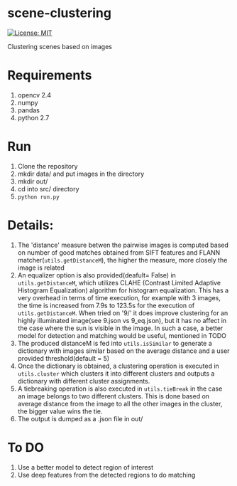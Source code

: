 # scene-clustering
[![License: MIT](https://img.shields.io/badge/License-MIT-yellow.svg)](https://opensource.org/licenses/MIT)

Clustering scenes based on images

# Requirements
1. opencv 2.4
2. numpy
3. pandas
4. python 2.7

# Run
1. Clone the repository
2. mkdir data/ and put images in the directory
3. mkdir out/
4. cd into src/ directory
5. `python run.py` 

# Details:
1. The 'distance' measure betwen the pairwise images is computed based on number of good matches obtained from SIFT features and FLANN matcher(`utils.getDistanceM`), the higher the measure, more closely the image is related
2. An equalizer option is also provided(deafult= False) in `utils.getDistanceM`, which utilizes CLAHE (Contrast Limited Adaptive Histogram Equalization) algorithm for histogram equalization. This has a very overhead in terms of time execution, for example with 3 images, the time is increased from 7.9s to 123.5s for the execution of `utils.getDistanceM`. When tried on '9/' it does improve clustering for an highly illuminated image(see 9.json vs 9_eq.json), but it has no affect in the case where the sun is visible in the image. In such a case, a better model for detection and matching would be useful, mentioned in TODO
3. The produced distanceM is fed into `utils.isSimilar` to generate a dictionary with images similar based on the average distance and a user provided threshold(default = 5)
4. Once the dictionary is obtained, a clustering operation is executed in `utils.cluster` which clusters it into different clusters and outputs a dictionary with different cluster assignments. 
5. A tiebreaking operation is also executed in `utils.tieBreak` in the case an image belongs to two different clusters. This is done based on average distance from the image to all the other images in the cluster, the bigger value wins the tie.
6. The output is dumped as a .json file in out/

# To DO
1. Use a better model to detect region of interest
2. Use deep features from the detected regions to do matching
